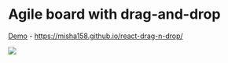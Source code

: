 # Agile board with drag-and-drop

 
[Demo](https://misha158.github.io/react-drag-n-drop/) - https://misha158.github.io/react-drag-n-drop/

![](https://user-images.githubusercontent.com/43936575/176952655-43e6920c-aa2c-47e8-9a70-6fa137c2efef.png)
